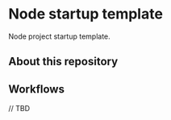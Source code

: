 # Node startup template

Node project startup template. 


## About this repository

## Workflows

// TBD
